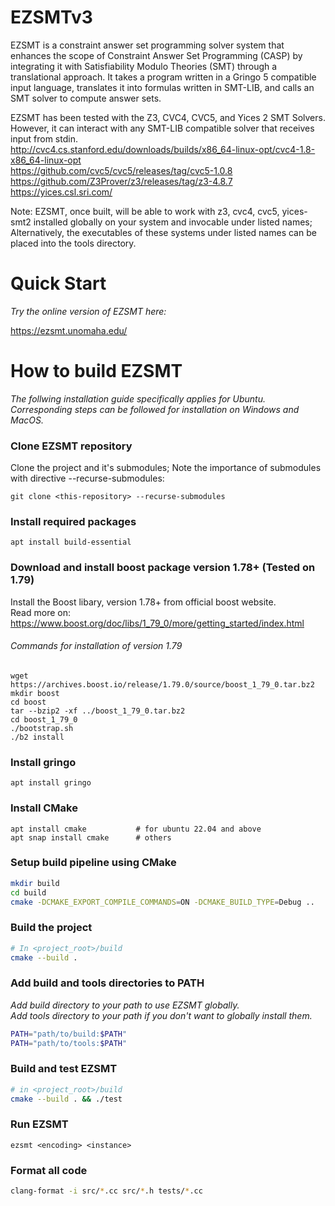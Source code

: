 # EZSMTv3

EZSMT is a constraint answer set programming solver system that enhances the scope of Constraint Answer Set Programming (CASP) by integrating it with Satisfiability Modulo Theories (SMT) through a translational approach. It takes a program written in a Gringo 5 compatible input language, translates it into formulas written in SMT-LIB, and calls an SMT solver to compute answer sets.

EZSMT has been tested with the Z3, CVC4, CVC5, and Yices 2 SMT Solvers. However, it can interact with any SMT-LIB compatible solver that receives input from stdin. <br>
http://cvc4.cs.stanford.edu/downloads/builds/x86_64-linux-opt/cvc4-1.8-x86_64-linux-opt <br>
https://github.com/cvc5/cvc5/releases/tag/cvc5-1.0.8 <br>
https://github.com/Z3Prover/z3/releases/tag/z3-4.8.7 <br>
https://yices.csl.sri.com/ <br>


Note: EZSMT, once built, will be able to work with 
  z3,
  cvc4,
  cvc5,
  yices-smt2
installed globally on your system and invocable under listed names; Alternatively, the executables of these systems under listed names can be placed into the tools directory.

# Quick Start
*Try the online version of EZSMT here:*

https://ezsmt.unomaha.edu/
 

# How to build EZSMT 

*The follwing installation guide specifically applies for Ubuntu. Corresponding steps can be followed for installation on Windows and MacOS.*

### Clone EZSMT repository
Clone the project and it's submodules; Note the importance of submodules with directive --recurse-submodules:

```
git clone <this-repository> --recurse-submodules
```

### Install required packages
```
apt install build-essential
```

### Download and install boost package version 1.78+ (Tested on 1.79)
Install the Boost libary, version 1.78+ from official boost website. <br>
Read more on: https://www.boost.org/doc/libs/1_79_0/more/getting_started/index.html

###### Commands for installation of version 1.79
```
wget https://archives.boost.io/release/1.79.0/source/boost_1_79_0.tar.bz2
mkdir boost
cd boost
tar --bzip2 -xf ../boost_1_79_0.tar.bz2
cd boost_1_79_0
./bootstrap.sh
./b2 install
```

### Install gringo
```
apt install gringo
```

### Install CMake
```
apt install cmake           # for ubuntu 22.04 and above
apt snap install cmake      # others
```

### Setup build pipeline using CMake

```sh
mkdir build
cd build
cmake -DCMAKE_EXPORT_COMPILE_COMMANDS=ON -DCMAKE_BUILD_TYPE=Debug ..
```

### Build the project

``` sh
# In <project_root>/build
cmake --build .
```

### Add build and tools directories to PATH
*Add build directory to your path to use EZSMT globally.* <br>
*Add tools directory to your path if you don't want to globally install them.*

``` sh
PATH="path/to/build:$PATH"
PATH="path/to/tools:$PATH"
```

### Build and test EZSMT

``` sh
# in <project_root>/build
cmake --build . && ./test
```

### Run EZSMT
```
ezsmt <encoding> <instance>
```

### Format all code

``` sh
clang-format -i src/*.cc src/*.h tests/*.cc
```
